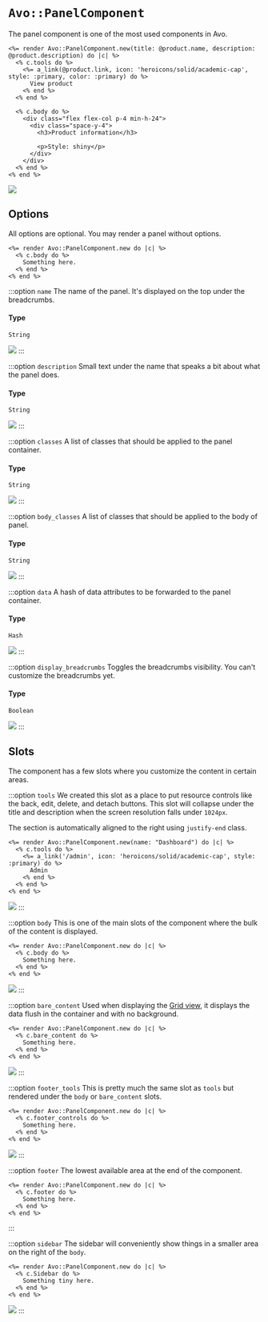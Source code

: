 # `Avo::PanelComponent`

The panel component is one of the most used components in Avo.

```erb
<%= render Avo::PanelComponent.new(title: @product.name, description: @product.description) do |c| %>
  <% c.tools do %>
    <%= a_link(@product.link, icon: 'heroicons/solid/academic-cap', style: :primary, color: :primary) do %>
      View product
    <% end %>
  <% end %>

  <% c.body do %>
    <div class="flex flex-col p-4 min-h-24">
      <div class="space-y-4">
        <h3>Product information</h3>

        <p>Style: shiny</p>
      </div>
    </div>
  <% end %>
<% end %>
```

![](/assets/img/native-components/avo-panel-component/index.jpg)

## Options

All options are optional. You may render a panel without options.

```erb
<%= render Avo::PanelComponent.new do |c| %>
  <% c.body do %>
    Something here.
  <% end %>
<% end %>
```

:::option `name`
The name of the panel. It's displayed on the top under the breadcrumbs.

#### Type
`String`

![](/assets/img/native-components/avo-panel-component/name.jpg)
:::

:::option `description`
Small text under the name that speaks a bit about what the panel does.

#### Type
`String`

![](/assets/img/native-components/avo-panel-component/description.jpg)
:::

:::option `classes`
A list of classes that should be applied to the panel container.

#### Type
`String`

![](/assets/img/native-components/avo-panel-component/classes.jpg)
:::

:::option `body_classes`
A list of classes that should be applied to the body of panel.

#### Type
`String`

![](/assets/img/native-components/avo-panel-component/body_classes.jpg)
:::

:::option `data`
A hash of data attributes to be forwarded to the panel container.

#### Type
`Hash`

![](/assets/img/native-components/avo-panel-component/classes.jpg)
:::

:::option `display_breadcrumbs`
Toggles the breadcrumbs visibility. You can't customize the breadcrumbs yet.

#### Type
`Boolean`

![](/assets/img/native-components/avo-panel-component/display_breadcrumbs.jpg)
:::

## Slots

The component has a few slots where you customize the content in certain areas.

:::option `tools`
We created this slot as a place to put resource controls like the back, edit, delete, and detach buttons.
This slot will collapse under the title and description when the screen resolution falls under `1024px`.

The section is automatically aligned to the right using `justify-end` class.

```erb
<%= render Avo::PanelComponent.new(name: "Dashboard") do |c| %>
  <% c.tools do %>
    <%= a_link('/admin', icon: 'heroicons/solid/academic-cap', style: :primary) do %>
      Admin
    <% end %>
  <% end %>
<% end %>
```

![](/assets/img/native-components/avo-panel-component/tools-slot.jpg)
:::

:::option `body`
This is one of the main slots of the component where the bulk of the content is displayed.

```erb{2-4}
<%= render Avo::PanelComponent.new do |c| %>
  <% c.body do %>
    Something here.
  <% end %>
<% end %>
```

![](/assets/img/native-components/avo-panel-component/body-slot.jpg)
:::

:::option `bare_content`
Used when displaying the [Grid view](./../grid-view), it displays the data flush in the container and with no background.

```erb{2-4}
<%= render Avo::PanelComponent.new do |c| %>
  <% c.bare_content do %>
    Something here.
  <% end %>
<% end %>
```

![](/assets/img/native-components/avo-panel-component/grid-view.jpg)
:::

:::option `footer_tools`
This is pretty much the same slot as `tools` but rendered under the `body` or `bare_content` slots.

```erb{2-4}
<%= render Avo::PanelComponent.new do |c| %>
  <% c.footer_controls do %>
    Something here.
  <% end %>
<% end %>
```

![](/assets/img/native-components/avo-panel-component/footer-controls.jpg)
:::

:::option `footer`
The lowest available area at the end of the component.

```erb{2-4}
<%= render Avo::PanelComponent.new do |c| %>
  <% c.footer do %>
    Something here.
  <% end %>
<% end %>
```
:::

:::option `sidebar`
The sidebar will conveniently show things in a smaller area on the right of the `body`.

```erb{2-4}
<%= render Avo::PanelComponent.new do |c| %>
  <% c.Sidebar do %>
    Something tiny here.
  <% end %>
<% end %>
```
![](/assets/img/native-components/avo-panel-component/sidebar.png)
:::
